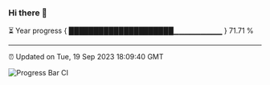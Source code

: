 ### Hi there 👋

⏳ Year progress { █████████████████████▁▁▁▁▁▁▁▁▁ } 71.71 %

---

⏰ Updated on Tue, 19 Sep 2023 18:09:40 GMT

![Progress Bar CI](https://github.com/Shyam-Makwana/GitHub-Actions-Demo/workflows/Progress%20Bar%20CI/badge.svg)
